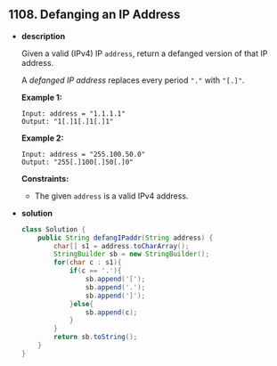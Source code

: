 ## 1108. Defanging an IP Address

* **description**

  Given a valid (IPv4) IP `address`, return a defanged version of that IP address.

  A *defanged IP address* replaces every period `"."` with `"[.]"`.

   

  **Example 1:**

  ```
  Input: address = "1.1.1.1"
  Output: "1[.]1[.]1[.]1"
  ```

  **Example 2:**

  ```
  Input: address = "255.100.50.0"
  Output: "255[.]100[.]50[.]0"
  ```

   

  **Constraints:**

  - The given `address` is a valid IPv4 address.

* **solution**

  ```java
  class Solution {
      public String defangIPaddr(String address) {
          char[] s1 = address.toCharArray();
          StringBuilder sb = new StringBuilder();
          for(char c : s1){
              if(c == '.'){
                  sb.append('[');
                  sb.append('.');
                  sb.append(']');
              }else{
                  sb.append(c);
              }
          }
          return sb.toString();   
      }
  }
  ```

  
